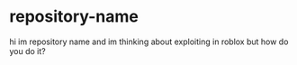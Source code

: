 # repository-name
hi im repository name
and im thinking about exploiting in roblox but how do you do it?
